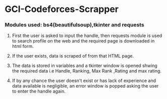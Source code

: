 # GCI-Codeforces-Scrapper


### Modules used: bs4(beautifulsoup),tkinter and requests

  1. First the user is asked to input the handle, then requests module is used to search profile on the web and the required page is downloaded in html form.
  
  2. If the user exists, data is scraped of from that HTML page.
  
  3. The data is stored in variables and a tkinter window is opened shwing the required data i.e Handle, Ranking, Max Rank ,Rating and max rating.
  
  4. If by any chance the user doesn't exist or has lack of experience and data available is negligible, an error window is popped asking the user to enter the handle again.
